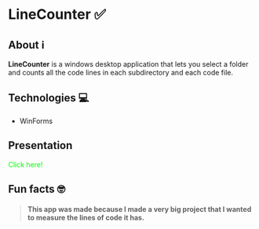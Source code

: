 # LineCounter ✅

## About ℹ️
**LineCounter** is a windows desktop application that lets you select a folder and counts all the code lines in each subdirectory and each code file.

## Technologies 💻
- WinForms

## Presentation

<a href="https://github.com/viktorgkw/LineCounter/tree/main/Presentation" style="text-decoration: none; color: lime;">Click here!</a>

## Fun facts 🤓
> #### This app was made because I made a very big project that I wanted to measure the lines of code it has.
